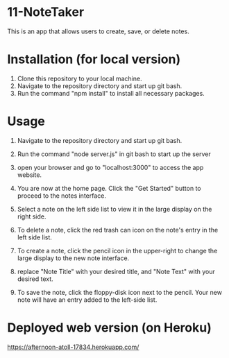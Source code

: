 # 11-NoteTaker
This is an app that allows users to create, save, or delete notes.

# Installation (for local version)
1. Clone this repository to your local machine.
2. Navigate to the repository directory and start up git bash.
3. Run the command "npm install" to install all necessary packages.

# Usage
1. Navigate to the repository directory and start up git bash.
2. Run the command "node server.js" in git bash to start up the server
3. open your browser and go to "localhost:3000" to access the app website.
4. You are now at the home page. Click the "Get Started" button to proceed to the notes interface.
5. Select a note on the left side list to view it in the large display on the right side.

6. To delete a note, click the red trash can icon on the note's entry in the left side list.

7. To create a note, click the pencil icon in the upper-right to change the large display to the new note interface.
8. replace "Note Title" with your desired title, and "Note Text" with your desired text.
9. To save the note, click the floppy-disk icon next to the pencil. Your new note will have an entry added to the left-side list.

# Deployed web version (on Heroku)
https://afternoon-atoll-17834.herokuapp.com/